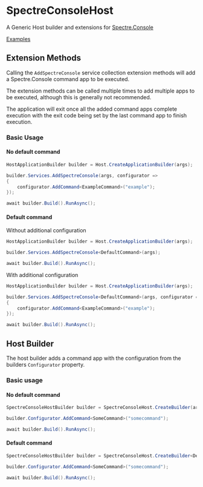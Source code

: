 ﻿# SpectreConsoleHost

A Generic Host builder and extensions for [Spectre.Console](https://spectreconsole.net/)

[Examples](https://github.com/snargledorf/SpectreConsoleHost.Examples)

## Extension Methods

Calling the `AddSpectreConsole` service collection extension methods will add a Spectre.Console command app to be executed.

The extension methods can be called multiple times to add multiple apps to be executed, although this is generally not recommended.

The application will exit once all the added command apps complete execution with the exit code being set by the last command app to finish execution.

### Basic Usage

#### No default command
```c#
HostApplicationBuilder builder = Host.CreateApplicationBuilder(args);

builder.Services.AddSpectreConsole(args, configurator =>
{
    configurator.AddCommand<ExampleCommand>("example");
});

await builder.Build().RunAsync();
```

#### Default command
Without additional configuration
```c#
HostApplicationBuilder builder = Host.CreateApplicationBuilder(args);

builder.Services.AddSpectreConsole<DefaultCommand>(args);

await builder.Build().RunAsync();
```
With additional configuration
```c#
HostApplicationBuilder builder = Host.CreateApplicationBuilder(args);

builder.Services.AddSpectreConsole<DefaultCommand>(args, configurator =>
{
    configurator.AddCommand<ExampleCommand>("example");
});

await builder.Build().RunAsync();
```

## Host Builder

The host builder adds a command app with the configuration from the builders `Configurator` property.

### Basic usage

#### No default command
```c#
SpectreConsoleHostBuilder builder = SpectreConsoleHost.CreateBuilder(args);

builder.Configurator.AddCommand<SomeCommand>("somecommand");

await builder.Build().RunAsync();
```

#### Default command
```c#
SpectreConsoleHostBuilder builder = SpectreConsoleHost.CreateBuilder<DefaultCommand>(args);

builder.Configurator.AddCommand<SomeCommand>("somecommand");

await builder.Build().RunAsync();
```
